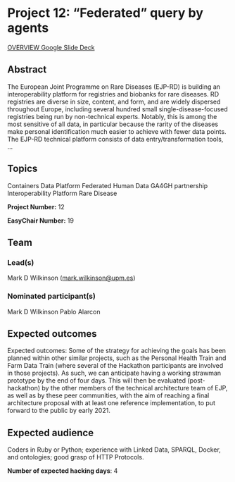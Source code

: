 # Project 12: “Federated” query by agents

[OVERVIEW Google Slide Deck](https://docs.google.com/presentation/d/1SKxtUceSBcfwzozCJn0HN4jqHLtO1c8_TaF5ZqrtzCY/edit?usp=sharing)

## Abstract

The European Joint Programme on Rare Diseases (EJP-RD) is building an interoperability platform for registries and biobanks for rare diseases. RD registries are diverse in size, content, and form, and are widely dispersed throughout Europe, including several hundred small single-disease-focused registries being run by non-technical experts. Notably, this is among the most sensitive of all data, in particular because the rarity of the diseases make personal identification much easier to achieve with fewer data points. The EJP-RD technical platform consists of data entry/transformation tools, ...

## Topics

Containers
 Data Platform
 Federated Human Data
 GA4GH partnership
 Interoperability Platform
 Rare Disease

**Project Number:** 12



**EasyChair Number:** 19

## Team

### Lead(s)

Mark D Wilkinson (mark.wilkinson@upm.es)

### Nominated participant(s)

Mark D Wilkinson
 Pablo Alarcon

## Expected outcomes

Expected outcomes: Some of the strategy for achieving the goals has been planned within other similar projects, such as the Personal Health Train and Farm Data Train (where several of the Hackathon participants are involved in those projects). As such, we can anticipate having a working strawman prototype by the end of four days. This will then be evaluated (post-hackathon) by the other members of the technical architecture team of EJP, as well as by these peer communities, with the aim of reaching a final architecture proposal with at least one reference implementation, to put forward to the public by early 2021.

## Expected audience

Coders in Ruby or Python; experience with Linked Data, SPARQL, Docker, and ontologies; good grasp of HTTP Protocols.

**Number of expected hacking days**: 4

